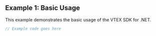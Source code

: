 ## Example 1: Basic Usage

This example demonstrates the basic usage of the VTEX SDK for .NET.

```csharp
// Example code goes here
```
